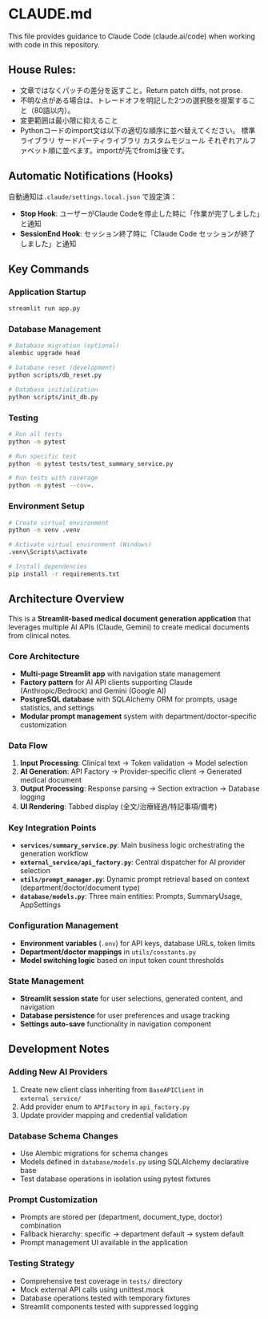 # CLAUDE.md

This file provides guidance to Claude Code (claude.ai/code) when working with code in this repository.

## House Rules:
- 文章ではなくパッチの差分を返すこと。Return patch diffs, not prose.
- 不明な点がある場合は、トレードオフを明記した2つの選択肢を提案すること（80語以内）。
- 変更範囲は最小限に抑えること
- Pythonコードのimport文は以下の適切な順序に並べ替えてください。
標準ライブラリ
サードパーティライブラリ
カスタムモジュール 
それぞれアルファベット順に並べます。importが先でfromは後です。

## Automatic Notifications (Hooks)
自動通知は`.claude/settings.local.json` で設定済：

- **Stop Hook**: ユーザーがClaude Codeを停止した時に「作業が完了しました」と通知
- **SessionEnd Hook**: セッション終了時に「Claude Code セッションが終了しました」と通知

## Key Commands

### Application Startup
```bash
streamlit run app.py
```

### Database Management
```bash
# Database migration (optional)
alembic upgrade head

# Database reset (development)
python scripts/db_reset.py

# Database initialization
python scripts/init_db.py
```

### Testing
```bash
# Run all tests
python -m pytest

# Run specific test
python -m pytest tests/test_summary_service.py

# Run tests with coverage
python -m pytest --cov=.
```

### Environment Setup
```bash
# Create virtual environment
python -m venv .venv

# Activate virtual environment (Windows)
.venv\Scripts\activate

# Install dependencies
pip install -r requirements.txt
```

## Architecture Overview

This is a **Streamlit-based medical document generation application** that leverages multiple AI APIs (Claude, Gemini) to create medical documents from clinical notes.

### Core Architecture
- **Multi-page Streamlit app** with navigation state management
- **Factory pattern** for AI API clients supporting Claude (Anthropic/Bedrock) and Gemini (Google AI)
- **PostgreSQL database** with SQLAlchemy ORM for prompts, usage statistics, and settings
- **Modular prompt management** system with department/doctor-specific customization

### Data Flow
1. **Input Processing**: Clinical text → Token validation → Model selection
2. **AI Generation**: API Factory → Provider-specific client → Generated medical document
3. **Output Processing**: Response parsing → Section extraction → Database logging
4. **UI Rendering**: Tabbed display (全文/治療経過/特記事項/備考)

### Key Integration Points
- **`services/summary_service.py`**: Main business logic orchestrating the generation workflow
- **`external_service/api_factory.py`**: Central dispatcher for AI provider selection
- **`utils/prompt_manager.py`**: Dynamic prompt retrieval based on context (department/doctor/document type)
- **`database/models.py`**: Three main entities: Prompts, SummaryUsage, AppSettings

### Configuration Management
- **Environment variables** (`.env`) for API keys, database URLs, token limits
- **Department/doctor mappings** in `utils/constants.py`
- **Model switching logic** based on input token count thresholds

### State Management
- **Streamlit session state** for user selections, generated content, and navigation
- **Database persistence** for user preferences and usage tracking
- **Settings auto-save** functionality in navigation component

## Development Notes

### Adding New AI Providers
1. Create new client class inheriting from `BaseAPIClient` in `external_service/`
2. Add provider enum to `APIFactory` in `api_factory.py`
3. Update provider mapping and credential validation

### Database Schema Changes
- Use Alembic migrations for schema changes
- Models defined in `database/models.py` using SQLAlchemy declarative base
- Test database operations in isolation using pytest fixtures

### Prompt Customization
- Prompts are stored per (department, document_type, doctor) combination
- Fallback hierarchy: specific → department default → system default
- Prompt management UI available in the application

### Testing Strategy
- Comprehensive test coverage in `tests/` directory
- Mock external API calls using unittest.mock
- Database operations tested with temporary fixtures
- Streamlit components tested with suppressed logging